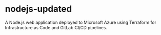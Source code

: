 # nodejs-updated
A Node.js web application deployed to Microsoft Azure using Terraform for Infrastructure as Code and GitLab CI/CD pipelines.
